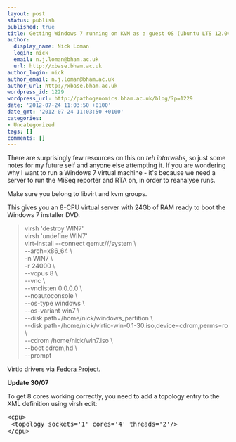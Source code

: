 ```yaml
---
layout: post
status: publish
published: true
title: Getting Windows 7 running on KVM as a guest OS (Ubuntu LTS 12.04)
author:
  display_name: Nick Loman
  login: nick
  email: n.j.loman@bham.ac.uk
  url: http://xbase.bham.ac.uk
author_login: nick
author_email: n.j.loman@bham.ac.uk
author_url: http://xbase.bham.ac.uk
wordpress_id: 1229
wordpress_url: http://pathogenomics.bham.ac.uk/blog/?p=1229
date: '2012-07-24 11:03:50 +0100'
date_gmt: '2012-07-24 11:03:50 +0100'
categories:
- Uncategorized
tags: []
comments: []
---
```

<p>There are surprisingly few resources on this on <em>teh intarwebs</em>, so just some notes for my future self and anyone else attempting it. If you are wondering why I want to run a Windows 7 virtual machine - it's because we need a server to run the MiSeq reporter and RTA on, in order to reanalyse runs.</p>
<p>Make sure you belong to libvirt and kvm groups.</p>
<p>This gives you an 8-CPU virtual server with 24Gb of RAM ready to boot the Windows 7 installer DVD.</p>
<blockquote><p>virsh 'destroy WIN7'<br />
virsh 'undefine WIN7'<br />
virt-install --connect qemu:///system \<br />
--arch=x86_64 \<br />
-n WIN7 \<br />
-r 24000 \<br />
--vcpus 8 \<br />
--vnc \<br />
--vnclisten 0.0.0.0 \<br />
--noautoconsole \<br />
--os-type windows \<br />
--os-variant win7 \<br />
--disk path=/home/nick/windows_partition \<br />
--disk path=/home/nick/virtio-win-0.1-30.iso,device=cdrom,perms=ro \<br />
--cdrom /home/nick/win7.iso \<br />
--boot cdrom,hd \<br />
--prompt</p></blockquote>
<p>Virtio drivers via <a href="http://www.linux-kvm.org/page/Windows7Install">Fedora Project</a>.</p>
<p><strong>Update 30/07</strong></p>
<p>To get 8 cores working correctly, you need to add a topology entry to the XML definition using virsh edit:</p>
<pre>&lt;cpu&gt;
 &lt;topology sockets='1' cores='4' threads='2'/&gt;
&lt;/cpu&gt;</pre>
<pre></pre>
